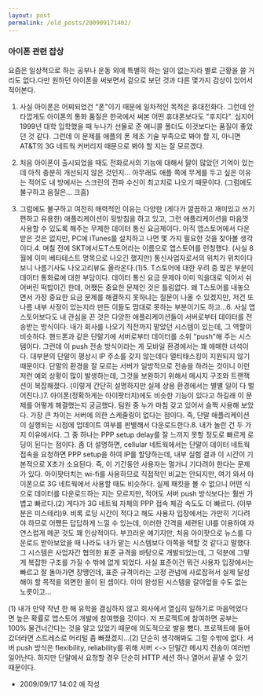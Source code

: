 ```yaml
---
layout: post
permalink: /old_posts/200909171402/
---
```


### 아이폰 관련 잡상


요즘은 일상적으로 하는 공부나 운동 외에 특별히 하는 일이 없는지라 별로 근황을 쓸 거리도 없다.다만 원하던 아이폰을 써보면서 겉으로 보던 것과 다른 몇가지 감상이 있어서 적어본다.

1. 사실 아이폰은 어찌되었건 "폰"이기 때문에 일차적인 목적은 휴대전화다. 그런데 안타깝게도 아이폰의 통화 품질은 한국에서 써본 어떤 휴대폰보다도 "후지다". 심지어 1999년 대학 입학했을 때 누나가 선물로 준 애니콜 폴더도 이것보다는 품질이 좋았던 것 같다. 그런데 이 문제를 애플의 폰 제조 기술 부족으로 봐야 할 지, 아니면 AT&T의 3G 네트웍 커버리지 때문으로 봐야 할 지는 잘 모르겠다.

2. 처음 아이폰이 출시되었을 때도 전화로서의 기능에 대해서 말이 많았던 기억이 있는데 아직 충분히 개선되지 않은 것인지... 아무래도 애플 쪽에 무게를 두고 싶은 이유는 적어도 내 방에서는 스크린의 전파 수신이 최고치로 나오기 때문이다. (그럼에도 불구하고 음질은... 크흠)

3. 그럼에도 불구하고 여전히 매력적인 이유는 다양한 (게다가 깔끔하고 재미있고 쓰기 편하고 유용한) 애플리케이션이 뒷받침을 하고 있고, 그런 애플리케이션을 마음껏 사용할 수 있도록 해주는 무제한 데이터 통신 요금제이다. 아직 앱스토어에서 다운받은 것은 없지만, PC에 iTunes를 설치하고 나면 몇 가지 필요한 것을 찾아볼 생각이다.4. 며칠 전에 SKT에서도T스토어라는 이름으로 앱스토어를 런칭했다. (사실 8월에 이미 베타테스트 명목으로 나오긴 했지만) 통신사업자로서의 위치가 위치이다보니 나름기사도 나오고리뷰도 올라온다.(1)5. T스토어에 대한 우려 중 많은 부분이 데이터 통화료에 대한 부담이다. 데이터 통신 요금 문제야 이미 익을대로 익어서 쉬어버린 떡밥이긴 한데, 어쨌든 중요한 문제인 것은 틀림없다. 왜 T스토어를 내놓으면서 가장 중요한 요금 문제를 해결하지 못하냐는 질문이 나올 수 있겠지만, 저건 또 나름 내부 사정이 있는지라 만든 이들도 맘대로 못하는 부분이기도 하고...6. 사실 앱스토어보다도 내 관심을 끈 것은 다양한 애플리케이션들이 서버로부터 데이터를 전송받는 방식이다. 내가 회사를 나오기 직전까지 맡았던 시스템이 있는데, 그 역할이 비슷하다. 핸드폰과 같은 단말기에 서버로부터 데이터를 소위 "push"해 주는 시스템이다. 그런데 이 push 전송 방식이라는 게 모바일 환경에서는 꽤 애매한 녀석이다. 대부분의 단말이 평상시 IP 주소를 갖지 않는데다 멀티태스킹이 지원되지 않기 때문이다. 단말의 환경을 잘 모르는 서버가 일방적으로 전송을 하려는 것이니 이런저런 예외 상황이 많이 발생하는데, 그것을 보완하기 위해서 메시지 구조와 트랜잭션이 복잡해졌다. (이렇게 간단히 설명하지만 실제 상용 환경에서는 별별 일이 다 벌어진다.)7. 아이폰(정확하게는 아이팟터치)에도 비슷한 기능이 있다고 하길래 이 문제를 어떻게 해결했는지 궁금했다. 팀원 중 누가 마침 갖고 있어서 슬쩍 사용해 보았다. 가장 큰 차이는 서버에 의한 스케줄링이 없다는 점이다. 즉, 단말 애플리케이션이 실행되는 시점에 업데이트 여부를 판별해서 다운로드한다.8. 내가 놀란 건 두 가지 이유에서다. 그 중 하나는 PPP setup delay를 잘 느끼지 못할 정도로 빠르게 로딩이 된다는 점이다. 좀 더 설명하면, cellular 네트웍에서는 단말이 데이터 네트웍 접속을 요청하면 PPP setup을 하여 IP를 할당하는데, 내부 실험 결과 이 시간이 기본적으로 X초가 소요된다. 즉, 이 기간동안 사용자는 멀거니 기다려야 한다는 문제가 있다. 아이팟터치는 wi-fi를 사용하므로 직접적인 비교는 안되지만, 여기 와서 아이폰으로 3G 네트웍에서 사용할 때도 비슷하다. 실제 패킷을 볼 수 없으니 어떤 식으로 데이터를 다운로드하는 지는 모르지만, 적어도 서버 push 방식보다는 훨씬 가볍고 빠르다.(2) 게다가 3G 네트웍 자체의 PPP 접속 체감 속도도 더 빠르다. (이부분은 미스테리)9. 비록 로딩 시간이 적다고 해도 사용자 입장에서는 가만히 기다려야 하므로 어쨌든 답답하게 느낄 수 있는데, 이러한 간격을 세련된 UI를 이용하여 자연스럽게 메꾼 것도 꽤 인상적이다. 부끄러운 얘기지만, 처음 아이팟으로 뉴스를 다운로드 받아보았을 때 나라도 내가 맡는 시스템보다 이쪽을 택할 것 같다고 말했다. 그 시스템은 사업자간 협의한 표준 규격을 바탕으로 개발되었는데, 그 덕분에 그렇게 복잡한 구조를 가질 수 밖에 없게 되었다. 사실 표준이건 뭐건 사용자 입장에서는 빠르고 잘 돌아가면 장땡인데, 표준 규격이라는 고정 관념에 사로잡혀서 실제 달성해야 할 목적을 외면한 꼴이 된 셈이다. 이미 완성된 시스템을 갈아엎을 수도 없는 노릇이고...

(1) 내가 만약 작년 한 해 유학을 결심하지 않고 회사에서 열심히 일하기로 마음먹었다면 높은 확률로 앱스토어 개발에 참여했을 것이다. 저 프로젝트에 참여하면 공부는 100% 물건너간다는 것을 알고 있었기 때문에 의도적으로 발을 뺐다. 프로젝트에 들어갔더라면 스트레스로 머리털 좀 빠졌겠지...(2) 단순히 생각해봐도 그럴 수밖에 없다. 서버 push 방식은 flexibility, reliability를 위해 서버 <-> 단말간 메시지 전송이 여러번 일어난다. 하지만 단말에서 요청할 경우 단순히 HTTP 세션 하나 열어서 끝낼 수 있기 때문이다.




- 2009/09/17 14:02 에 작성